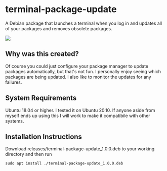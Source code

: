 # terminal-package-update

A Debian package that launches a terminal when you log in and updates all of your packages and removes obsolete packages.

![](demo.gif)

## Why was this created?

Of course you could just configure your package manager to update packages automatically, but that's not fun. I personally enjoy seeing which packages are being updated. I also like to monitor the updates for any failures.

## System Requirements

Ubuntu 18.04 or higher. I tested it on Ubuntu 20.10. If anyone aside from myself ends up using this I will work to make it compatibile with other systems.

## Installation Instructions

Download releases/terminal-package-update_1.0.0.deb to your working directory and then run

```shell
sudo apt install ./terminal-package-update_1.0.0.deb
```
